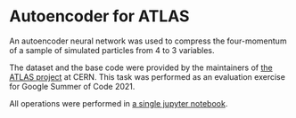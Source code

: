 # Autoencoder for ATLAS

An autoencoder neural network was used to compress the four-momentum of a sample of simulated particles from 4 to 3 variables.

The dataset and the base code were provided by the maintainers of [the ATLAS project](https://hepsoftwarefoundation.org/gsoc/projects/2020/project_ATLAS.html) at CERN. This task was performed as an evaluation exercise for Google Summer of Code 2021.

All operations were performed in [a single jupyter notebook](https://github.com/nrishabh/atlas-autoencoder/blob/master/ATLAS%20Evaluation%20Task.ipynb).
